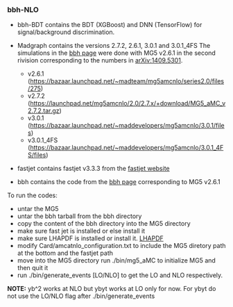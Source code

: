 ### bbh-NLO

- bbh-BDT contains the BDT (XGBoost) and DNN (TensorFlow) for signal/background discrimination.

- Madgraph contains the versions 2.7.2, 2.6.1, 3.0.1 and 3.0.1_4FS
The simulations in the [bbh page](https://cp3.irmp.ucl.ac.be/projects/madgraph/wiki/bbH#no1)
were done with MG5 v2.6.1 in the second rivision corresponding to the numbers in
[arXiv:1409.5301](http://arxiv.org/abs/1409.5301).
  - v2.6.1 (https://bazaar.launchpad.net/~madteam/mg5amcnlo/series2.0/files/275)
  - v2.7.2 (https://launchpad.net/mg5amcnlo/2.0/2.7.x/+download/MG5_aMC_v2.7.2.tar.gz)
  - v3.0.1 (https://bazaar.launchpad.net/~maddevelopers/mg5amcnlo/3.0.1/files)
  - v3.0.1_4FS (https://bazaar.launchpad.net/~maddevelopers/mg5amcnlo/3.0.1_4FS/files)

- fastjet contains fastjet v3.3.3 from the [fastjet website](http://fastjet.fr/)

- bbh contains the code from the [bbh page](https://cp3.irmp.ucl.ac.be/projects/madgraph/wiki/bbH#no1)
corresponding to MG5 v2.6.1

To run the codes:

- untar the MG5
- untar the bbh tarball from the bbh directory
- copy the content of the bbh directory into the MG5 directory
- make sure fast jet is installed or else install it
- make sure LHAPDF is installed or install it. [LHAPDF](https://lhapdf.hepforge.org/downloads/)
- modify Card/amcatnlo_configuration.txt to include the MG5 diretory path at the bottom and the fastjet path
- move into the MG5 directory run ./bin/mg5_aMC to initialize MG5 and then quit it
- run ./bin/generate_events [LO/NLO] to get the LO and NLO respectively.

__NOTE:__ yb^2 works at NLO but ybyt works at LO only for now. For ybyt do not use the LO/NLO flag after ./bin/generate_events
